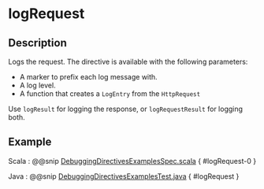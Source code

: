 # logRequest

## Description

Logs the request. The directive is available with the following parameters:

>
 * A marker to prefix each log message with.
 * A log level.
 * A function that creates a `LogEntry` from the `HttpRequest`

Use `logResult` for logging the response, or `logRequestResult` for logging both.

## Example

Scala
:  @@snip [DebuggingDirectivesExamplesSpec.scala]($test$/scala/docs/http/scaladsl/server/directives/DebuggingDirectivesExamplesSpec.scala) { #logRequest-0 }

Java
:  @@snip [DebuggingDirectivesExamplesTest.java]($test$/java/docs/http/javadsl/server/directives/DebuggingDirectivesExamplesTest.java) { #logRequest }
